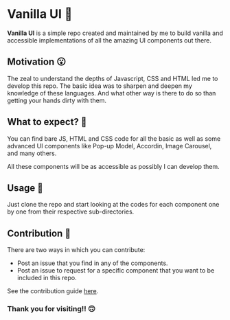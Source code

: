 # Vanilla UI 💫

**Vanilla UI** is a simple repo created and maintained by me to build vanilla and accessible implementations of all the amazing UI components out there.

## Motivation 😮

The zeal to understand the depths of Javascript, CSS and HTML led me to develop this repo. The basic idea was to sharpen and deepen my knowledge of these languages. And what other way is there to do so than getting your hands dirty with them.

## What to expect? 🤔

You can find bare JS, HTML and CSS code for all the basic as well as some advanced UI components like Pop-up Model, Accordin, Image Carousel, and many others.

All these components will be as accessible as possibly I can develop them.

## Usage 🧩

Just clone the repo and start looking at the codes for each component one by one from their respective sub-directories.

## Contribution 💪

There are two ways in which you can contribute:

- Post an issue that you find in any of the components.
- Post an issue to request for a specific component that you want to be included in this repo.

See the contribution guide [here](./CONTRIBUTING.MD).

### Thank you for visiting!! 🙃
